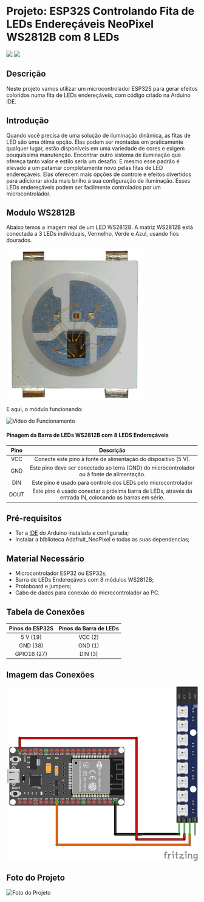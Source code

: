 # Projeto: ESP32S Controlando Fita de LEDs Endereçáveis NeoPixel WS2812B com 8 LEDs

![](https://img.shields.io/badge/Licença-MIT-greem) ![](https://img.shields.io/badge/Linguagem-C-yellow)


## Descrição

Neste projeto vamos utilizar um microcontrolador ESP32S para gerar efeitos coloridos numa fita de LEDs endereçáveis, com código criado na Arduino IDE.

## Introdução

Quando você precisa de uma solução de iluminação dinâmica, as fitas de LED são uma ótima opção. Elas podem ser montadas em praticamente qualquer lugar, estão disponíveis em uma variedade de cores e exigem pouquíssima manutenção. Encontrar outro sistema de iluminação que ofereça tanto valor e estilo seria um desafio. E mesmo esse padrão é elevado a um patamar completamente novo pelas fitas de LED endereçáveis. Elas oferecem mais opções de controle e efeitos divertidos para adicionar ainda mais brilho à sua configuração de iluminação. Esses LEDs endereçáveis ​​podem ser facilmente controlados por um microcontrolador.

## Modulo WS2812B

Abaixo temos a imagem real de um LED WS2812B. A matriz WS2812B está conectada a 3 LEDs individuais, Vermelho, Verde e Azul, usando fios dourados.

![Foto do Módulo](ws2812B.jpg)

E aqui, o módulo funcionando:

![Video do Funcionamento](https://github.com/user-attachments/assets/fe756a11-91a7-4b20-975c-9934acfdb9c6)

#### Pinagem da Barra de LEDs WS2812B com 8 LEDS Endereçáveis

|Pino|Descrição|
| :---: | :---: |
|VCC|Conecte este pino à fonte de alimentação do dispositivo (5 V).|
|GND|Este pino deve ser conectado ao terra (GND) do microcontrolador ou à fonte de alimentação.|
|DIN|Este pino é usado para controle dos LEDs pelo microcontrolador|
|DOUT|Este pino é usado conectar a próxima barra de LEDs, através da entrada IN, colocando as barras em série.|


## Pré-requisitos
* Ter a [IDE](https://www.arduino.cc/en/software/) do Arduino instalada e configurada;
* Instalar a biblioteca Adafruit_NeoPixel e todas as suas dependencias;

## Material Necessário
* Microcontrolador ESP32 ou ESP32s;
* Barra de LEDs Endereçáveis com 8 módulos WS2812B;
* Protoboard e jumpers;
* Cabo de dados para conexão do microcontrolador ao PC.

## Tabela de Conexões

|Pinos do ESP32S|Pinos da Barra de LEDs|
| :---: | :---: |
|5 V (19)|VCC (2)|
|GND (38)|GND (1)|
|GPIO16 (27)|DIN (3)|

## Imagem das Conexões

![Conexão dos componentes](ESP32s_NeoPixel_Strip_WS2812B_esquema.jpg)

## Foto do Projeto

![Foto do Projeto](ESP32s_NeoPixel_Strip_WS2812B.jpg)